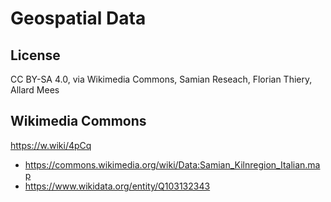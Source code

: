 # Geospatial Data

## License

CC BY-SA 4.0, via Wikimedia Commons, Samian Reseach, Florian Thiery, Allard Mees

## Wikimedia Commons

https://w.wiki/4pCq

* https://commons.wikimedia.org/wiki/Data:Samian_Kilnregion_Italian.map
 * https://www.wikidata.org/entity/Q103132343
